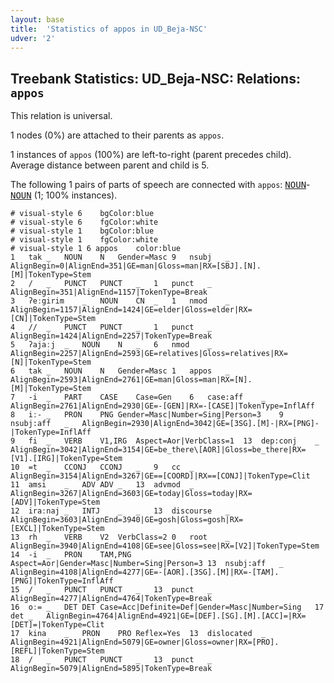 ```yaml
---
layout: base
title:  'Statistics of appos in UD_Beja-NSC'
udver: '2'
---
```


## Treebank Statistics: UD_Beja-NSC: Relations: `appos`

This relation is universal.

1 nodes (0%) are attached to their parents as `appos`.

1 instances of `appos` (100%) are left-to-right (parent precedes child).
Average distance between parent and child is 5.

The following 1 pairs of parts of speech are connected with `appos`: <tt><a href="bej_nsc-pos-NOUN.html">NOUN</a></tt>-<tt><a href="bej_nsc-pos-NOUN.html">NOUN</a></tt> (1; 100% instances).


~~~ conllu
# visual-style 6	bgColor:blue
# visual-style 6	fgColor:white
# visual-style 1	bgColor:blue
# visual-style 1	fgColor:white
# visual-style 1 6 appos	color:blue
1	tak	_	NOUN	N	Gender=Masc	9	nsubj	_	AlignBegin=0|AlignEnd=351|GE=man|Gloss=man|RX=[SBJ].[N].[M]|TokenType=Stem
2	/	_	PUNCT	PUNCT	_	1	punct	_	AlignBegin=351|AlignEnd=1157|TokenType=Break
3	ʔeːgirim	_	NOUN	CN	_	1	nmod	_	AlignBegin=1157|AlignEnd=1424|GE=elder|Gloss=elder|RX=[CN]|TokenType=Stem
4	//	_	PUNCT	PUNCT	_	1	punct	_	AlignBegin=1424|AlignEnd=2257|TokenType=Break
5	ʔajaːj	_	NOUN	N	_	6	nmod	_	AlignBegin=2257|AlignEnd=2593|GE=relatives|Gloss=relatives|RX=[N]|TokenType=Stem
6	tak	_	NOUN	N	Gender=Masc	1	appos	_	AlignBegin=2593|AlignEnd=2761|GE=man|Gloss=man|RX=[N].[M]|TokenType=Stem
7	-i	_	PART	CASE	Case=Gen	6	case:aff	_	AlignBegin=2761|AlignEnd=2930|GE=-[GEN]|RX=-[CASE]|TokenType=InflAff
8	iː-	_	PRON	PNG	Gender=Masc|Number=Sing|Person=3	9	nsubj:aff	_	AlignBegin=2930|AlignEnd=3042|GE=[3SG].[M]-|RX=[PNG]-|TokenType=InflAff
9	fi	_	VERB	V1,IRG	Aspect=Aor|VerbClass=1	13	dep:conj	_	AlignBegin=3042|AlignEnd=3154|GE=be_there\[AOR]|Gloss=be_there|RX=[V1].[IRG]|TokenType=Stem
10	=t	_	CCONJ	CCONJ	_	9	cc	_	AlignBegin=3154|AlignEnd=3267|GE==[COORD]|RX==[CONJ]|TokenType=Clit
11	amsi	_	ADV	ADV	_	13	advmod	_	AlignBegin=3267|AlignEnd=3603|GE=today|Gloss=today|RX=[ADV]|TokenType=Stem
12	iraːnaj	_	INTJ	_	_	13	discourse	_	AlignBegin=3603|AlignEnd=3940|GE=gosh|Gloss=gosh|RX=[EXCL]|TokenType=Stem
13	rh	_	VERB	V2	VerbClass=2	0	root	_	AlignBegin=3940|AlignEnd=4108|GE=see|Gloss=see|RX=[V2]|TokenType=Stem
14	-i	_	PRON	TAM,PNG	Aspect=Aor|Gender=Masc|Number=Sing|Person=3	13	nsubj:aff	_	AlignBegin=4108|AlignEnd=4277|GE=-[AOR].[3SG].[M]|RX=-[TAM].[PNG]|TokenType=InflAff
15	/	_	PUNCT	PUNCT	_	13	punct	_	AlignBegin=4277|AlignEnd=4764|TokenType=Break
16	oː=	_	DET	DET	Case=Acc|Definite=Def|Gender=Masc|Number=Sing	17	det	_	AlignBegin=4764|AlignEnd=4921|GE=[DEF].[SG].[M].[ACC]=|RX=[DET]=|TokenType=Clit
17	kina	_	PRON	PRO	Reflex=Yes	13	dislocated	_	AlignBegin=4921|AlignEnd=5079|GE=owner|Gloss=owner|RX=[PRO].[REFL]|TokenType=Stem
18	/	_	PUNCT	PUNCT	_	13	punct	_	AlignBegin=5079|AlignEnd=5895|TokenType=Break

~~~


